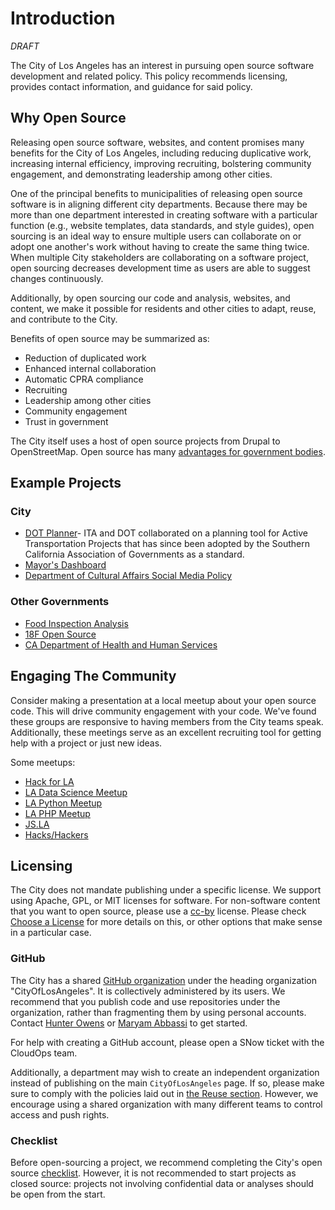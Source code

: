 # Introduction
*DRAFT*

The City of Los Angeles has an interest in pursuing open source software development and related policy. This policy recommends licensing, provides contact information, and guidance for said policy. 

## Why Open Source 

Releasing open source software, websites, and content promises many benefits for the City of Los Angeles, including reducing duplicative work, increasing internal efficiency, improving recruiting, bolstering community engagement, and demonstrating leadership among other cities. 

One of the principal benefits to municipalities of releasing open source software is in aligning different city departments. Because there may be more than one department interested in creating software with a particular function (e.g., website templates, data standards, and style guides), open sourcing is an ideal way to ensure multiple users can collaborate on or adopt one another's work without having to create the same thing twice. When multiple City stakeholders are collaborating on a software project, open sourcing decreases development time as users are able to suggest changes continuously.  

Additionally, by open sourcing our code and analysis, websites, and content, we make it possible for residents and other cities to adapt, reuse, and contribute to the City. 

Benefits of open source may be summarized as:
* Reduction of duplicated work
* Enhanced internal collaboration
* Automatic CPRA compliance
* Recruiting
* Leadership among other cities
* Community engagement
* Trust in government


The City itself uses a host of open source projects from Drupal to OpenStreetMap. Open source has many [advantages for government bodies](http://www.govtech.com/opinion/6-Benefits-of-Using-Open-Source-Software-in-Government.html). 

## Example Projects 
### City 
* [DOT Planner](https://github.com/datala/dot-planner)- ITA and DOT collaborated on a planning tool for Active Transportation Projects that has since been adopted by the Southern California Association of Governments as a standard. 
* [Mayor's Dashboard](https://github.com/datala/bradley-tower)
* [Department of Cultural Affairs Social Media Policy](https://github.com/dcadigital)

### Other Governments
* [Food Inspection Analysis](https://github.com/Chicago/food-inspections-evaluation)
* [18F Open Source](https://github.com/18F/open-source-policy)
* [CA Department of Health and Human Services](https://github.com/chhsdata)

## Engaging The Community 
Consider making a presentation at a local meetup about your open source code. This will drive community engagement with your code. We've found these groups are responsive to having members from the City teams speak. Additionally, these meetings serve as an excellent recruiting tool for getting help with a project or just new ideas.

Some meetups: 

* [Hack for LA](http://hackforla.org) 
* [LA Data Science Meetup](https://www.meetup.com/RMDS_LA/) 
* [LA Python Meetup](https://www.meetup.com/socalpython/)
* [LA PHP Meetup](https://www.meetup.com/laphpdev/)
* [JS.LA](http://js.la/)
* [Hacks/Hackers]()

## Licensing
The City does not mandate publishing under a specific license. We support using Apache, GPL, or MIT licenses for software. For non-software content that you want to open source, please use a [cc-by](https://choosealicense.com/non-software/) license. Please check [Choose a License](https://choosealicense.com/) for more details on this, or other options that make sense in a particular case.

### GitHub
The City has a shared [GitHub organization](https://github.com/CityOfLosAngeles) under the heading organization "CityOfLosAngeles". It is collectively administered by its users. We recommend that you publish code and use repositories under the organization, rather than fragmenting them by using personal accounts. Contact [Hunter Owens](mailto://hunter.owens@lacity.org) or [Maryam Abbassi](mailto://maryam.abbassi@lacity.org) to get started. 

For help with creating a GitHub account, please open a SNow ticket with the CloudOps team. 

Additionally, a department may wish to create an independent organization instead of publishing on the main `CityOfLosAngeles` page. If so, please make sure to comply with the policies laid out in [the Reuse section](./reuse.html). However, we encourage using a shared organization with many different teams to control access and push rights. 

### Checklist
Before open-sourcing a project, we recommend completing the City's open source [checklist](./checklist.md). However, it is not recommended to start projects as closed source: projects not involving confidential data or analyses should be open from the start. 

